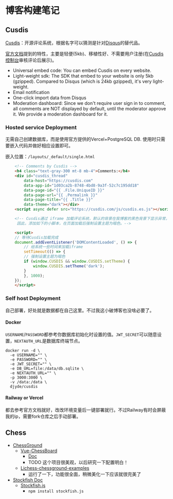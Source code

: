 # 博客构建笔记

## Cusdis

[Cusdis](https://cusdis.com/)：开源评论系统，根据名字可以猜测是针对[Disqus](https://disqus.com/)的替代品。

[官方文档](https://cusdis.com/doc#)提到的特性，主要是轻便(5kb)、移植性好、不需要用户注册(在[Cusdis控制台](https://cusdis.com/dashboard/)审核评论后展示)。

- Universal embed code: You can embed Cusdis on every website.
- Light-weight sdk: The SDK that embed to your website is only 5kb (gzipped). Compared to Disqus (which is 24kb gzipped), it's very light-weight.
- Email notification
- One-click import data from Disqus
- Moderation dashboard: Since we don't require user sign in to comment, all comments are NOT displayed by default, until the moderator approve it. We provide a moderation dashboard for it.

### Hosted service Deployment

无需自己创建数据库，而是使用官方提供的Vercel+PostgreSQL DB. 使用时只需要嵌入代码并做好相应设置即可。

嵌入位置：`/layouts/_default/single.html`

```html
    <!-- Comments by Cusdis -->
    <h4 class="text-gray-300 mt-8 mb-4">Comments:</h4>
    <div id="cusdis_thread" 
        data-host="https://cusdis.com"
        data-app-id="1d03ca2b-8748-4bd8-9a3f-52c7c195dd18"
        data-page-id="{{ .File.UniqueID }}" 
        data-page-url="{{ .Permalink }}"
        data-page-title="{{ .Title }}"
        data-theme="dark"></div>
    <script async defer src="https://cusdis.com/js/cusdis.es.js"></script>

    <!-- Cusdis通过 iframe 加载评论系统，默认的背景在我博客的黑色背景下显示异常，而外加CSS样式无法影响到 iframe 内部的内容。
     因此，添加如下的小脚本，在页面加载后强制设置主题为暗色。-->

    <script>
    // 等待Cusdis加载完成
    document.addEventListener('DOMContentLoaded', () => {
        // 给系统一些时间来加载iframe
        setTimeout(() => {
        // 强制设置主题为暗色
        if (window.CUSDIS && window.CUSDIS.setTheme) {
            window.CUSDIS.setTheme('dark');
        }
        }, 1000);
    });
    </script>
```

### Self host Deployment

自己部署，好处就是数据都在自己这里。不过我这小破博客也没啥必要了。

#### Docker

`USERNAME`/`PASSWORD`都参考你数据库初始化时设置的值。`JWT_SECRET`可以随意设置，`NEXTAUTH_URL`是数据库终端节点。

```shell
docker run -d \                                                                                                              
  -e USERNAME="" \
  -e PASSWORD="" \
  -e JWT_SECRET="" \    
  -e DB_URL=file:/data/db.sqlite \
  -e NEXTAUTH_URL="" \
  -p 3000:3000 \
  -v /data:/data \
  djyde/cusdis
```

#### Railway or Vercel

都去参考官方文档就好，改改环境变量后一键部署就行。不过Railway有时会屏蔽我的ip，需要fork仓库之后手动部署。

## Chess

- [ChessGround](https://github.com/lichess-org/chessground)
  - [Vue-ChessBoard](https://github.com/qwerty084/vue3-chessboard)
    - [Doc](https://qwerty084.github.io/vue3-chessboard-docs/stockfish.html)
    - TODO 这个项目很美观，以后研究一下配置明白！
  - [Lichess-chessground-examples](https://github.com/lichess-org/chessground-examples)
    - 运行了一下，功能很全面，稍微美化一下应该就很完美了
- [Stockfish Doc](https://github.com/official-stockfish/Stockfish/wiki/Download-and-usage)
  - [Stockfish.js](https://github.com/nmrugg/stockfish.js)
    - `npm install stockfish.js`